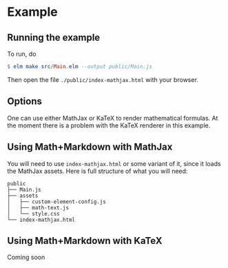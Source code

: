 # Example


## Running the example

To run, do 

```elm
$ elm make src/Main.elm --output public/Main.js
```

Then open the file `./public/index-mathjax.html` with your browser.

## Options

One can use either MathJax or KaTeX to render mathematical formulas.
At the moment there is a problem with the KaTeX renderer in this
example.

## Using Math+Markdown with MathJax

You will need to use `index-mathjax.html` or some variant of it,
since it loads the MathJax assets.  Here is
full structure of what you will need:

```
public
├── Main.js
├── assets
│   ├── custom-element-config.js
│   ├── math-text.js
│   └── style.css
└── index-mathjax.html
```

## Using Math+Markdown with KaTeX

Coming soon